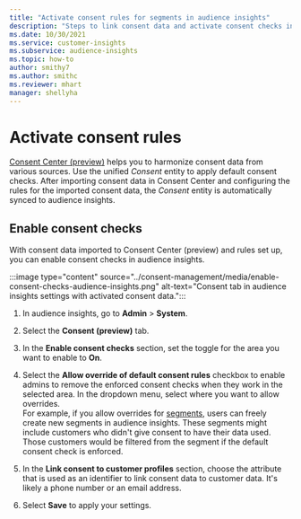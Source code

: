 ```yaml
---
title: "Activate consent rules for segments in audience insights"
description: "Steps to link consent data and activate consent checks in audience insights."
ms.date: 10/30/2021
ms.service: customer-insights
ms.subservice: audience-insights
ms.topic: how-to
author: smithy7
ms.author: smithc
ms.reviewer: mhart
manager: shellyha
---
```


# Activate consent rules

[Consent Center (preview)](../consent-management/overview.md) helps you to harmonize consent data from various sources. Use the unified *Consent* entity to apply default consent checks. After importing consent data in Consent Center and configuring the rules for the imported consent data, the *Consent* entity is automatically synced to audience insights.

## Enable consent checks

With consent data imported to Consent Center (preview) and rules set up, you can enable consent checks in audience insights. 

:::image type="content" source="../consent-management/media/enable-consent-checks-audience-insights.png" alt-text="Consent tab in audience insights settings with activated consent data.":::

1. In audience insights, go to **Admin** > **System**.

1. Select the **Consent (preview)** tab.

1. In the **Enable consent checks** section, set the toggle for the area you want to enable to **On**.

1. Select the **Allow override of default consent rules** checkbox to enable admins to remove the enforced consent checks when they work in the selected area. In the dropdown menu, select where you want to allow overrides.    
For example, if you allow overrides for [segments](segments.md), users can freely create new segments in audience insights. These segments might include customers who didn't give consent to have their data used. Those customers would be filtered from the segment if the default consent check is enforced. 

1. In the **Link consent to customer profiles** section, choose the attribute that is used as an identifier to link consent data to customer data. It's likely a phone number or an email address. 

1. Select **Save** to apply your settings.
